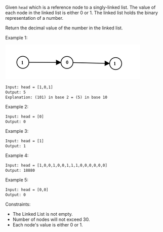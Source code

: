 Given `head` which is a reference node to a singly-linked list. The value of each node in the linked list is either 0 or 1. The linked list holds the binary representation of a number.

Return the decimal value of the number in the linked list.

 

Example 1:

![](1.png)
```
Input: head = [1,0,1]
Output: 5
Explanation: (101) in base 2 = (5) in base 10
```
Example 2:
```
Input: head = [0]
Output: 0
```
Example 3:
```
Input: head = [1]
Output: 1
```
Example 4:
```
Input: head = [1,0,0,1,0,0,1,1,1,0,0,0,0,0,0]
Output: 18880
```
Example 5:
```
Input: head = [0,0]
Output: 0
```

Constraints:

- The Linked List is not empty.
- Number of nodes will not exceed 30.
- Each node's value is either 0 or 1.